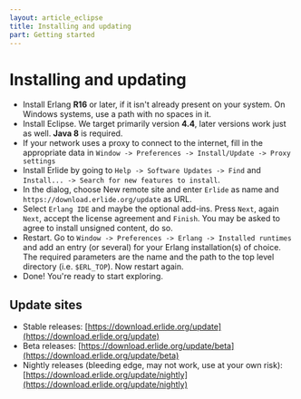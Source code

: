 ```yaml
---
layout: article_eclipse
title: Installing and updating
part: Getting started
---
```


# Installing and updating

* Install Erlang __R16__ or later, if it isn't already present on your system. On Windows systems, use a path with no spaces in it.
* Install Eclipse. We target primarily version __4.4__, later versions work just as well. __Java 8__ is required.
* If your network uses a proxy to connect to the internet, fill in the appropriate data in `Window -> Preferences -> Install/Update -> Proxy settings`
* Install Erlide by going to `Help -> Software Updates -> Find` and `Install... -> Search for new features to install`.
* In the dialog, choose New remote site and enter `Erlide` as name and `https://download.erlide.org/update` as URL.
* Select `Erlang IDE` and maybe the optional add-ins. Press `Next`, again `Next`, accept the license agreement and `Finish`. You may be asked to agree to install unsigned content, do so.
* Restart. Go to `Window -> Preferences -> Erlang -> Installed runtimes` and add an entry (or several) for your Erlang installation(s) of choice. The required parameters are the name and the path to the top level directory (i.e. `$ERL_TOP`). Now restart again.
* Done! You're ready to start exploring.

## Update sites

* Stable releases: [https://download.erlide.org/update](https://download.erlide.org/update)
* Beta releases: [https://download.erlide.org/update/beta](https://download.erlide.org/update/beta)
* Nightly releases (bleeding edge, may not work, use at your own risk): [https://download.erlide.org/update/nightly](https://download.erlide.org/update/nightly)
